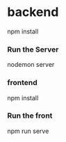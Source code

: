 # backend

npm install


### Run the Server

nodemon server


### frontend

npm install


### Run the front

npm run serve


